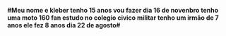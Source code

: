 **#Meu nome e kleber
tenho 15 anos 
vou fazer dia 16 de novenbro 
tenho uma moto 160 fan 
estudo no colegio civico militar 
tenho um irmão de 7 anos 
ele fez 8 anos dia 22 de agosto#**
